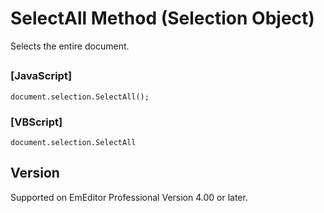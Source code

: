 # SelectAll Method (Selection Object)

Selects the entire document.

## 

### \[JavaScript\]

```
document.selection.SelectAll();
```

### \[VBScript\]

```
document.selection.SelectAll
```

## Version

Supported on EmEditor Professional Version 4.00 or later.
